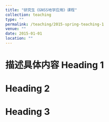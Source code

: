 ```yaml
---
title: "研究生《GNSS地学应用》课程"
collection: teaching
type: ""
permalink: /teaching/2015-spring-teaching-1
venue: ""
date: 2015-01-01
location: ""
---
```


描述具体内容
Heading 1
======

Heading 2
======

Heading 3
======

